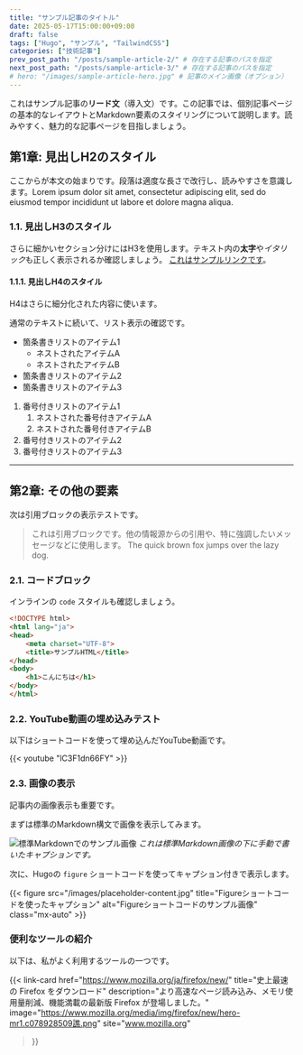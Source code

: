 ```yaml
---
title: "サンプル記事のタイトル"
date: 2025-05-17T15:00:00+09:00
draft: false
tags: ["Hugo", "サンプル", "TailwindCSS"]
categories: ["技術記事"]
prev_post_path: "/posts/sample-article-2/" # 存在する記事のパスを指定
next_post_path: "/posts/sample-article-3/" # 存在する記事のパスを指定
# hero: "/images/sample-article-hero.jpg" # 記事のメイン画像（オプション）
---
```


これはサンプル記事の**リード文**（導入文）です。この記事では、個別記事ページの基本的なレイアウトとMarkdown要素のスタイリングについて説明します。読みやすく、魅力的な記事ページを目指しましょう。

## 第1章: 見出しH2のスタイル

ここからが本文の始まりです。段落は適度な長さで改行し、読みやすさを意識します。Lorem ipsum dolor sit amet, consectetur adipiscing elit, sed do eiusmod tempor incididunt ut labore et dolore magna aliqua.

### 1.1. 見出しH3のスタイル

さらに細かいセクション分けにはH3を使用します。テキスト内の**太字**や*イタリック*も正しく表示されるか確認しましょう。 [これはサンプルリンクです](https://example.com)。

#### 1.1.1. 見出しH4のスタイル

H4はさらに細分化された内容に使います。

通常のテキストに続いて、リスト表示の確認です。

* 箇条書きリストのアイテム1
    * ネストされたアイテムA
    * ネストされたアイテムB
* 箇条書きリストのアイテム2
* 箇条書きリストのアイテム3

1.  番号付きリストのアイテム1
    1.  ネストされた番号付きアイテムA
    2.  ネストされた番号付きアイテムB
2.  番号付きリストのアイテム2
3.  番号付きリストのアイテム3

---

## 第2章: その他の要素

次は引用ブロックの表示テストです。

> これは引用ブロックです。他の情報源からの引用や、特に強調したいメッセージなどに使用します。
> The quick brown fox jumps over the lazy dog.


### 2.1. コードブロック

インラインの `code` スタイルも確認しましょう。

```html
<!DOCTYPE html>
<html lang="ja">
<head>
    <meta charset="UTF-8">
    <title>サンプルHTML</title>
</head>
<body>
    <h1>こんにちは</h1>
</body>
</html>
```

### 2.2. YouTube動画の埋め込みテスト

以下はショートコードを使って埋め込んだYouTube動画です。

{{< youtube "lC3F1dn66FY" >}}

### 2.3. 画像の表示

記事内の画像表示も重要です。

まずは標準のMarkdown構文で画像を表示してみます。

![標準Markdownでのサンプル画像](/images/placeholder-content.jpg "Markdown画像タイトル")
*これは標準Markdown画像の下に手動で書いたキャプションです。*

次に、Hugoの `figure` ショートコードを使ってキャプション付きで表示します。

{{< figure src="/images/placeholder-content.jpg" title="Figureショートコードを使ったキャプション" alt="Figureショートコードのサンプル画像" class="mx-auto" >}}

### 便利なツールの紹介

以下は、私がよく利用するツールの一つです。

{{< link-card
    href="https://www.mozilla.org/ja/firefox/new/"
    title="史上最速の Firefox をダウンロード"
    description="より高速なページ読み込み、メモリ使用量削減、機能満載の最新版 Firefox が登場しました。"
    image="https://www.mozilla.org/media/img/firefox/new/hero-mr1.c078928509譙.png"
    site="www.mozilla.org"
>}}